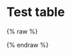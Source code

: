 # Test table

{% raw %}
<div id="diplay_description"> </div>
{% endraw %}

<script>
async function getSyntax() {
  const response = await fetch('./syntax.0.json')
  return response.json();
}
  
$(document).ready(function() {
  hu = window.location.search.substring(1);
  searchfor = hu.split("=");
  if( searchfor[0]=="action" ) {
      const syntax = getSyntax();
      console.log({ syntax });
      document.getElementById("diplay_description").innerHTML = "<b>Showing lessons that use </br></br>" + searchfor[1] + " (action) " + "</b>";
  }  
});
</script>
